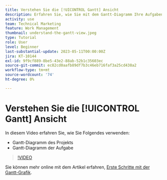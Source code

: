 ```yaml
---
title: Verstehen Sie die [!UICONTROL Gantt] Ansicht
description: Erfahren Sie, wie Sie mit dem Gantt-Diagramm Ihre Aufgaben und Projekte schnell und mit überraschenden Details auf hoher Ebene anzeigen können.
activity: use
team: Technical Marketing
feature: Work Management
thumbnail: understand-the-gantt-view.jpeg
type: Tutorial
role: User
level: Beginner
last-substantial-update: 2023-05-11T00:00:00Z
jira: KT-10144
exl-id: 9f9cf889-8be5-43e2-88ab-52b1c35603ec
source-git-commit: ec82cd0aafb89df7b3c46eb716faf3a25cd438a2
workflow-type: tm+mt
source-wordcount: '74'
ht-degree: 0%

---
```


# Verstehen Sie die [!UICONTROL Gantt] Ansicht

In diesem Video erfahren Sie, wie Sie Folgendes verwenden:

* Gantt-Diagramm des Projekts
* Gantt-Diagramm der Aufgabe

>[!VIDEO](https://video.tv.adobe.com/v/3419304/?quality=12&learn=on)

Sie können mehr online mit dem Artikel erfahren, [Erste Schritte mit der Gantt-Grafik](https://experienceleague.adobe.com/docs/workfront/using/manage-work/the-gantt-chart/gantt-chart-overview/get-started-with-gantt.html?lang=en).
